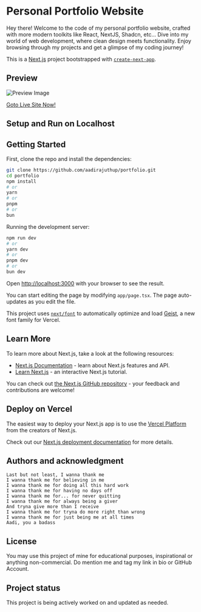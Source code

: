# Personal Portfolio Website

Hey there! Welcome to the code of my personal portfolio website, crafted with more modern toolkits like React, NextJS, Shadcn, etc... Dive into my world of web development, where clean design meets functionality. Enjoy browsing through my projects and get a glimpse of my coding journey!

This is a [Next.js](https://nextjs.org) project bootstrapped with [`create-next-app`](https://nextjs.org/docs/app/api-reference/cli/create-next-app).

## Preview

![Preview Image](images/preview.gif)

[Goto Live Site Now!](https://aadirajuthup.github.io/portfolio/)

## Setup and Run on Localhost

## Getting Started

First, clone the repo and install the dependencies:

```bash
git clone https://github.com/aadirajuthup/portfolio.git
cd portfolio
npm install
# or
yarn
# or
pnpm
# or
bun
```

Running the development server:

```bash
npm run dev
# or
yarn dev
# or
pnpm dev
# or
bun dev
```

Open [http://localhost:3000](http://localhost:3000) with your browser to see the result.

You can start editing the page by modifying `app/page.tsx`. The page auto-updates as you edit the file.

This project uses [`next/font`](https://nextjs.org/docs/app/building-your-application/optimizing/fonts) to automatically optimize and load [Geist](https://vercel.com/font), a new font family for Vercel.

## Learn More

To learn more about Next.js, take a look at the following resources:

- [Next.js Documentation](https://nextjs.org/docs) - learn about Next.js features and API.
- [Learn Next.js](https://nextjs.org/learn) - an interactive Next.js tutorial.

You can check out [the Next.js GitHub repository](https://github.com/vercel/next.js) - your feedback and contributions are welcome!

## Deploy on Vercel

The easiest way to deploy your Next.js app is to use the [Vercel Platform](https://vercel.com/new?utm_medium=default-template&filter=next.js&utm_source=create-next-app&utm_campaign=create-next-app-readme) from the creators of Next.js.

Check out our [Next.js deployment documentation](https://nextjs.org/docs/app/building-your-application/deploying) for more details.

## Authors and acknowledgment
```
Last but not least, I wanna thank me
I wanna thank me for believing in me
I wanna thank me for doing all this hard work
I wanna thank me for having no days off
I wanna thank me for... for never quitting
I wanna thank me for always being a giver
And tryna give more than I receive
I wanna thank me for tryna do more right than wrong
I wanna thank me for just being me at all times
Aadi, you a badass
```

## License

You may use this project of mine for educational purposes, inspirational or anything non-commercial. Do mention me and tag my link in bio or GitHub Account.

## Project status

This project is being actively worked on and updated as needed.